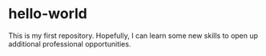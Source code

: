 # hello-world
This is my first repository.
Hopefully, I can learn some new skills to open up additional professional opportunities.
